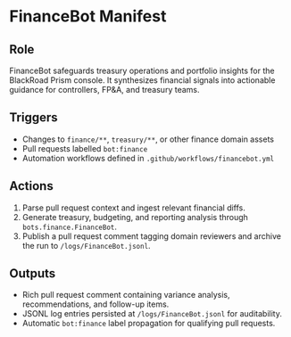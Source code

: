 # FinanceBot Manifest

## Role
FinanceBot safeguards treasury operations and portfolio insights for the BlackRoad Prism console.
It synthesizes financial signals into actionable guidance for controllers, FP&A, and treasury teams.

## Triggers
- Changes to `finance/**`, `treasury/**`, or other finance domain assets
- Pull requests labelled `bot:finance`
- Automation workflows defined in `.github/workflows/financebot.yml`

## Actions
1. Parse pull request context and ingest relevant financial diffs.
2. Generate treasury, budgeting, and reporting analysis through `bots.finance.FinanceBot`.
3. Publish a pull request comment tagging domain reviewers and archive the run to `/logs/FinanceBot.jsonl`.

## Outputs
- Rich pull request comment containing variance analysis, recommendations, and follow-up items.
- JSONL log entries persisted at `/logs/FinanceBot.jsonl` for auditability.
- Automatic `bot:finance` label propagation for qualifying pull requests.

